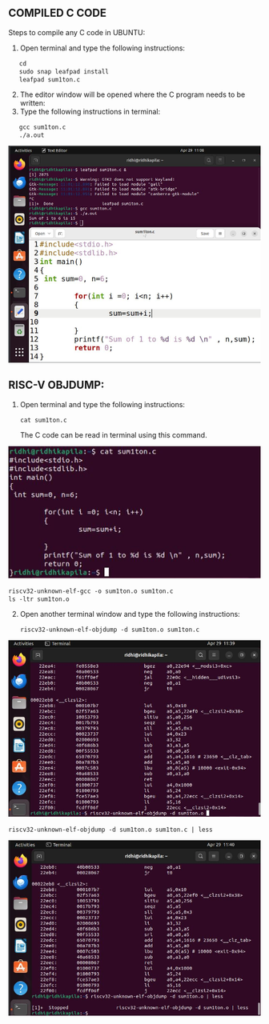 ## COMPILED C CODE 
Steps to compile any C code in UBUNTU:
1. Open terminal and type the following instructions:

```
   cd
   sudo snap leafpad install
   leafpad sum1ton.c
```

2. The editor window will be opened where the C program needs to be written:
3. Type the following instructions in terminal:
   
```
   gcc sum1ton.c
   ./a.out
```

<img src = "https://github.com/ridhikapila27/vsdsquadron-mini-internship/blob/main/TASK3/c_program.JPG?raw=true" />


## RISC-V OBJDUMP:

1. Open terminal and type the following instructions:

   ```
   cat sum1ton.c
   ```
   The C code can be read in terminal using this command.
<img src = "https://github.com/ridhikapila27/vsdsquadron-mini-internship/blob/main/TASK3/cat.JPG?raw=true" />

   ```
   riscv32-unknown-elf-gcc -o sum1ton.o sum1ton.c
   ls -ltr sum1ton.o
   ```
2. Open another terminal window and type the following instructions:
   
   ```
   riscv32-unknown-elf-objdump -d sum1ton.o sum1ton.c
   
   ```
<img src = "https://github.com/ridhikapila27/vsdsquadron-mini-internship/blob/main/TASK3/objdump.JPG?raw=true" />

  ```
riscv32-unknown-elf-objdump -d sum1ton.o sum1ton.c | less
  ```
<img src = "https://github.com/ridhikapila27/vsdsquadron-mini-internship/blob/main/TASK3/ob_2.JPG?raw=true" />


